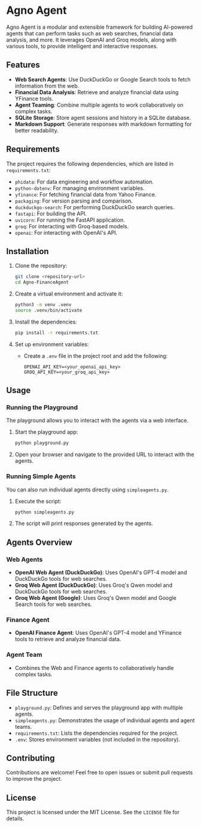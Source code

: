 # Agno Agent

Agno Agent is a modular and extensible framework for building AI-powered agents that can perform tasks such as web searches, financial data analysis, and more. It leverages OpenAI and Groq models, along with various tools, to provide intelligent and interactive responses.

## Features

- **Web Search Agents**: Use DuckDuckGo or Google Search tools to fetch information from the web.
- **Financial Data Analysis**: Retrieve and analyze financial data using YFinance tools.
- **Agent Teaming**: Combine multiple agents to work collaboratively on complex tasks.
- **SQLite Storage**: Store agent sessions and history in a SQLite database.
- **Markdown Support**: Generate responses with markdown formatting for better readability.

## Requirements

The project requires the following dependencies, which are listed in `requirements.txt`:

- `phidata`: For data engineering and workflow automation.
- `python-dotenv`: For managing environment variables.
- `yfinance`: For fetching financial data from Yahoo Finance.
- `packaging`: For version parsing and comparison.
- `duckduckgo-search`: For performing DuckDuckGo search queries.
- `fastapi`: For building the API.
- `uvicorn`: For running the FastAPI application.
- `groq`: For interacting with Groq-based models.
- `openai`: For interacting with OpenAI's API.

## Installation

1. Clone the repository:
   ```bash
   git clone <repository-url>
   cd Agno-FinanceAgent
   ```

2. Create a virtual environment and activate it:
   ```bash
   python3 -m venv .venv
   source .venv/bin/activate
   ```

3. Install the dependencies:
   ```bash
   pip install -r requirements.txt
   ```

4. Set up environment variables:
   - Create a `.env` file in the project root and add the following:
     ```
     OPENAI_API_KEY=<your_openai_api_key>
     GROQ_API_KEY=<your_groq_api_key>
     ```

## Usage

### Running the Playground

The playground allows you to interact with the agents via a web interface.

1. Start the playground app:
   ```bash
   python playground.py
   ```

2. Open your browser and navigate to the provided URL to interact with the agents.

### Running Simple Agents

You can also run individual agents directly using `simpleagents.py`.

1. Execute the script:
   ```bash
   python simpleagents.py
   ```

2. The script will print responses generated by the agents.

## Agents Overview

### Web Agents

- **OpenAI Web Agent (DuckDuckGo)**: Uses OpenAI's GPT-4 model and DuckDuckGo tools for web searches.
- **Groq Web Agent (DuckDuckGo)**: Uses Groq's Qwen model and DuckDuckGo tools for web searches.
- **Groq Web Agent (Google)**: Uses Groq's Qwen model and Google Search tools for web searches.

### Finance Agent

- **OpenAI Finance Agent**: Uses OpenAI's GPT-4 model and YFinance tools to retrieve and analyze financial data.

### Agent Team

- Combines the Web and Finance agents to collaboratively handle complex tasks.

## File Structure

- `playground.py`: Defines and serves the playground app with multiple agents.
- `simpleagents.py`: Demonstrates the usage of individual agents and agent teams.
- `requirements.txt`: Lists the dependencies required for the project.
- `.env`: Stores environment variables (not included in the repository).

## Contributing

Contributions are welcome! Feel free to open issues or submit pull requests to improve the project.

## License

This project is licensed under the MIT License. See the `LICENSE` file for details.

